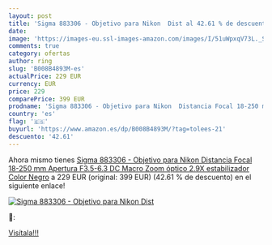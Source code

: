 ```yaml
---
layout: post
title: 'Sigma 883306 - Objetivo para Nikon  Dist al 42.61 % de descuento'
date: 
image: 'https://images-eu.ssl-images-amazon.com/images/I/51uWpxqV73L._SL200_.jpg'
comments: true
category: ofertas
author: ring
slug: 'B008B4893M-es'
actualPrice: 229 EUR
currency: EUR
price: 229
comparePrice: 399 EUR
prodname: 'Sigma 883306 - Objetivo para Nikon  Distancia Focal 18-250 mm  Apertura F3.5-6.3 DC Macro  Zoom óptico 2.9X  estabilizador   Color Negro'
country: 'es'
flag: '🇪🇸'
buyurl: 'https://www.amazon.es/dp/B008B4893M/?tag=tolees-21'
descuento: '42.61'
---
```


Ahora mismo tienes [Sigma 883306 - Objetivo para Nikon  Distancia Focal 18-250 mm  Apertura F3.5-6.3 DC Macro  Zoom óptico 2.9X  estabilizador   Color Negro](https://www.amazon.es/dp/B008B4893M/?tag=tolees-21) a 229 EUR (original: 399 EUR) (42.61 %  de descuento) en el siguiente enlace!

[![Sigma 883306 - Objetivo para Nikon  Dist](https://images-eu.ssl-images-amazon.com/images/I/51uWpxqV73L._SL200_.jpg)](https://www.amazon.es/dp/B008B4893M/?tag=tolees-21)

🔎:


[Visítala!!!](https://www.amazon.es/dp/B008B4893M/?tag=tolees-21)
